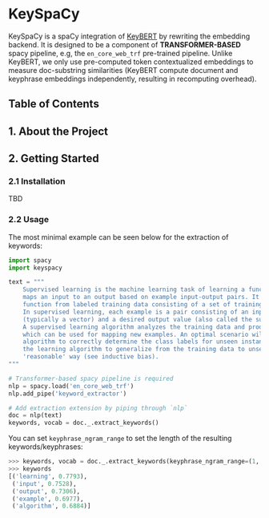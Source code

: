 # __KeySpaCy__

KeySpaCy is a spaCy integration of [KeyBERT](https://github.com/MaartenGr/KeyBERT) by rewriting the embedding backend. It is designed to be a component of __TRANSFORMER-BASED__ spacy pipeline, e.g, the `en_core_web_trf` pre-trained pipeline. Unlike KeyBERT, we only use pre-computed token contextualized embeddings to measure doc-substring similarities (KeyBERT compute document and keyphrase embeddings independently, resulting in recomputing overhead).

## __Table of Contents__


## __1. About the Project__


## __2. Getting Started__

### __2.1 Installation__

TBD

### __2.2 Usage__

The most minimal example can be seen below for the extraction of keywords:

```python
import spacy
import keyspacy

text = """
    Supervised learning is the machine learning task of learning a function that
    maps an input to an output based on example input-output pairs. It infers a
    function from labeled training data consisting of a set of training examples.
    In supervised learning, each example is a pair consisting of an input object
    (typically a vector) and a desired output value (also called the supervisory signal).
    A supervised learning algorithm analyzes the training data and produces an inferred function,
    which can be used for mapping new examples. An optimal scenario will allow for the
    algorithm to correctly determine the class labels for unseen instances. This requires
    the learning algorithm to generalize from the training data to unseen situations in a
    'reasonable' way (see inductive bias).
"""

# Transformer-based spacy pipeline is required
nlp = spacy.load('en_core_web_trf')
nlp.add_pipe('keyword_extractor')

# Add extraction extension by piping through `nlp`
doc = nlp(text)
keywords, vocab = doc._.extract_keywords()
```

You can set `keyphrase_ngram_range` to set the length of the resulting keywords/keyphrases:

```python
>>> keywords, vocab = doc._.extract_keywords(keyphrase_ngram_range=(1, 1))
>>> keywords
[('learning', 0.7793),
 ('input', 0.7528),
 ('output', 0.7306),
 ('example', 0.6977),
 ('algorithm', 0.6884)]
```
